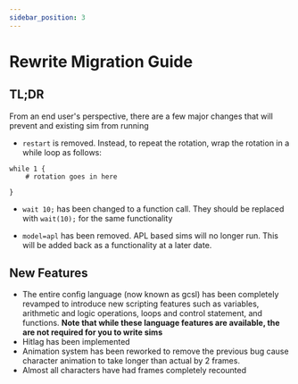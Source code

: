 ```yaml
---
sidebar_position: 3
---
```


# Rewrite Migration Guide

## TL;DR

From an end user's perspective, there are a few major changes that will prevent and existing sim from running

- `restart` is removed. Instead, to repeat the rotation, wrap the rotation in a while loop as follows:

```
while 1 {
    # rotation goes in here

}
```

- `wait 10;` has been changed to a function call. They should be replaced with `wait(10);` for the same functionality

- `model=apl` has been removed. APL based sims will no longer run. This will be added back as a functionality at a later date.

## New Features

- The entire config language (now known as gcsl) has been completely revamped to introduce new scripting features such as variables, arithmetic and logic operations, loops and control statement, and functions. **Note that while these language features are available, the are not required for you to write sims**
- Hitlag has been implemented
- Animation system has been reworked to remove the previous bug cause character animation to take longer than actual by 2 frames.
- Almost all characters have had frames completely recounted
